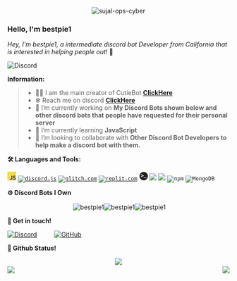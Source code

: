 <p align="center"> <img src="https://komarev.com/ghpvc/?username=bestpie1" alt="sujal-ops-cyber" /> </p>

### Hello, I'm bestpie1

*Hey, I'm bestpie1, a intermediate discord bot Developer from California that is interested in helping people out!* 🚀

![Discord](https://discord.c99.nl/widget/theme-3/664193794429943848.png)

 **Information:**
 
> - 👨‍💻 I am the main creator of CutieBot **[ClickHere](https://top.gg/bot/727647807267405935)**
> - ❇ Reach me on discord **[ClickHere](https://discord.com/users/664193794429943848)**
> - 🔭 I’m currently working on  **My Discord Bots shown below and other discord bots that people have requested for their personal server**
> - 🌱 I’m currently learning  **JavaScript**
> - 👯 I’m looking to collaborate with **Other Discord Bot Developers to help make a discord bot with them.**

**🛠️ Languages and Tools:**


<code><img height="20" src="https://raw.githubusercontent.com/github/explore/80688e429a7d4ef2fca1e82350fe8e3517d3494d/topics/javascript/javascript.png"></code>
<code><a href="https://discord.js.org"><img src="https://imgur.com/wXDzUpp.png" width="20" alt="discord.js"></a></code>
<code><a href="https://glitch.com"><img src="https://imgur.com/ddfEeab.png" width="20" alt="glitch.com"></a></code>
<code><a href="https://replit.com/"><img src="https://replit.com/public/images/sm.png" width="20" alt="replit.com"></a></code>
<code><img height="20" src="https://raw.githubusercontent.com/github/explore/80688e429a7d4ef2fca1e82350fe8e3517d3494d/topics/terminal/terminal.png"></code>
<code><img height="20" src="https://img.shields.io/badge/-Nodejs-43853d?style=flat-square&logo=Node.js&logoColor=white"></code>
<code><img height="20" src="https://img.shields.io/badge/-Heroku-430098?style=flat-square&logo=heroku&logoColor=white"></code>
<code><img alt="npm" src="https://img.shields.io/badge/-NPM-CB3837?style=flat-square&logo=npm&logoColor=white"></code>
<code><img alt="MongoDB" src="https://img.shields.io/badge/-MongoDB-13aa52?style=flat-square&logo=mongodb&logoColor=white"></code>

**⚙ Discord Bots I Own**


<p align="center">&nbsp;<img align="center" src="https://top.gg/api/widget/727647807267405935.svg?usernamecolor=FFFFFF&topcolor=f781bc" alt="bestpie1" /><img align="center" src="https://top.gg/api/widget/827290882125332530.svg?usernamecolor=FFFFFF&topcolor=ffd6e1" alt="bestpie1" /><img align="center" src="https://top.gg/api/widget/787541705293037579.svg?usernamecolor=FFFFFF&topcolor=7679ae" alt="bestpie1" />

**🤝 Get in touch!**


<p align="left"><a href="https://discord.com/users/664193794429943848" target="_blank"><img alt="Discord" title="Discord" height="32" width="32" src="https://raw.githubusercontent.com/peterthehan/peterthehan/master/assets/discord.svg"></a>&nbsp;&nbsp;&nbsp;&nbsp;&nbsp;&nbsp;&nbsp;&nbsp;&nbsp;
<a href="https://github.com/bestpie1" target="_blank"><img alt="GitHub" title="GitHub" height="32" width="32" src="https://raw.githubusercontent.com/peterthehan/peterthehan/master/assets/github.svg"></a></p>

**💜 Github Status!**


<div align="center"><img src="https://github-profile-trophy.vercel.app/?username=bestpie1&theme=dracula&count_private=true"></div>
<img align="left" src="https://github-readme-stats.vercel.app/api?username=bestpie1&show_icons=true&hide_border=true&theme=tokyonight&count_private=true">
<img align="right" src="https://github-readme-stats.vercel.app/api/top-langs/?username=bestpie1&theme=tokyonight&hide=batchfile"> 
